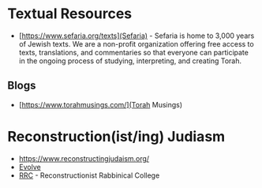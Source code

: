 # Textual Resources
- [https://www.sefaria.org/texts](Sefaria) - Sefaria is home to 3,000 years of Jewish texts. We are a non-profit organization offering free access to texts, translations, and commentaries so that everyone can participate in the ongoing process of studying, interpreting, and creating Torah.

## Blogs
- [https://www.torahmusings.com/](Torah Musings)

# Reconstruction(ist/ing) Judiasm
- https://www.reconstructingjudaism.org/
- [Evolve](https://evolve.reconstructingjudaism.org/) 
- [RRC](https://rrc.edu/) -  Reconstructionist Rabbinical College
